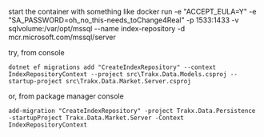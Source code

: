 start the container with something like 
docker run -e "ACCEPT_EULA=Y" -e "SA_PASSWORD=oh_no_this-needs_toChange4Real" -p 1533:1433 -v sqlvolume:/var/opt/mssql --name index-repository -d mcr.microsoft.com/mssql/server

try, from console
```
dotnet ef migrations add "CreateIndexRepository" --context IndexRepositoryContext --project src\Trakx.Data.Models.csproj --startup-project src\Trakx.Data.Market.Server.csproj
```

or, from package manager console
```
add-migration "CreateIndexRepository" -project Trakx.Data.Persistence -startupProject Trakx.Data.Market.Server -Context IndexRepositoryContext
```
